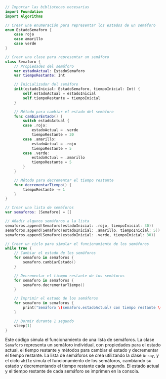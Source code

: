 ```swift
// Importar las bibliotecas necesarias
import Foundation
import Algorithms

// Crear una enumeración para representar los estados de un semáforo
enum EstadoSemaforo {
    case rojo
    case amarillo
    case verde
}

// Crear una clase para representar un semáforo
class Semaforo {
    // Propiedades del semáforo
    var estadoActual: EstadoSemaforo
    var tiempoRestante: Int

    // Inicializador del semáforo
    init(estadoInicial: EstadoSemaforo, tiempoInicial: Int) {
        self.estadoActual = estadoInicial
        self.tiempoRestante = tiempoInicial
    }

    // Método para cambiar el estado del semáforo
    func cambiarEstado() {
        switch estadoActual {
        case .rojo:
            estadoActual = .verde
            tiempoRestante = 30
        case .amarillo:
            estadoActual = .rojo
            tiempoRestante = 5
        case .verde:
            estadoActual = .amarillo
            tiempoRestante = 5
        }
    }

    // Método para decrementar el tiempo restante
    func decrementarTiempo() {
        tiempoRestante -= 1
    }
}

// Crear una lista de semáforos
var semaforos: [Semaforo] = []

// Añadir algunos semáforos a la lista
semaforos.append(Semaforo(estadoInicial: .rojo, tiempoInicial: 30))
semaforos.append(Semaforo(estadoInicial: .amarillo, tiempoInicial: 5))
semaforos.append(Semaforo(estadoInicial: .verde, tiempoInicial: 30))

// Crear un ciclo para simular el funcionamiento de los semáforos
while true {
    // Cambiar el estado de los semáforos
    for semaforo in semaforos {
        semaforo.cambiarEstado()
    }

    // Decrementar el tiempo restante de los semáforos
    for semaforo in semaforos {
        semaforo.decrementarTiempo()
    }

    // Imprimir el estado de los semáforos
    for semaforo in semaforos {
        print("Semáforo \(semaforo.estadoActual) con tiempo restante \(semaforo.tiempoRestante)")
    }

    // Dormir durante 1 segundo
    sleep(1)
}
```

Este código simula el funcionamiento de una lista de semáforos. La clase `Semaforo` representa un semáforo individual, con propiedades para el estado actual, el tiempo restante y métodos para cambiar el estado y decrementar el tiempo restante. La lista de semáforos se crea utilizando la clase `Array`, y el ciclo `while` simula el funcionamiento de los semáforos, cambiando su estado y decrementando el tiempo restante cada segundo. El estado actual y el tiempo restante de cada semáforo se imprimen en la consola.